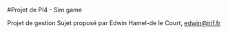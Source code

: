 #Projet de PI4 - Sim game

Projet de gestion
Sujet proposé par Edwin Hamel-de le Court, edwin@irif.fr
